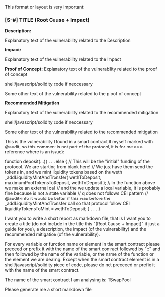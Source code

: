 This format or layout is very important:

### [S-#] TITLE (Root Cause + Impact)

**Description:**

Explanatory text of the vulnerability related to the Description

**Impact:**

Explanatory text of the vulnerability related to the Impact

**Proof of Concept:**
Explanatory text of the vulnerability related to the proof of concept 

shell/javascript/solidity code if neccessary 

Some other text of the vulnerability related to the proof of concept 




**Recommended Mitigation**

Explanatory text of the vulnerability related to the recommended mitigation 

shell/javascript/solidity code if neccessary 

Some other text of the vulnerability related to the recommended mitigation 





This is the vulnerability I found in a smart contract (I myself marked with @audit, so this comment is not part of the protocol, it is for me as a reference where is an issue):

function deposit(...){
   .
   .
   .
         else {
            // This will be the "initial" funding of the protocol. We are starting from blank here!
            // We just have them send the tokens in, and we mint liquidity tokens based on the weth
            _addLiquidityMintAndTransfer(
                wethToDeposit,
                maximumPoolTokensToDeposit,
                wethToDeposit
            );
            // In the function above we make an external call
            // and the we update a local variable, it is probably fine because is not a state variable
            // q does not follows CEI pattern
            // @audit-info it would be better if this was before the _addLiquidityMintAndTransfer call so that protocol follow CEI
            liquidityTokensToMint = wethToDeposit;
        }
   .
   .
   .
}

I want you to write a short report as markdown file, that is I want you to create a title (do not include in the title this "(Root Cause + Impact)" it just a guide for you), a description, the impact (of the vulnerability) and the recommended mitigation (of the vulnerability).

For every variable or function name or element in the smart contract please preceed or prefix it with the name of the smart contract followed by "::" and then followed by the name of the variable, or the name of the function or the element we are dealing. Except when the smart contract element is in a shell/javascript/solidity piece of code, please do not precceed or prefix it with the name of the smart contract.

The name of the smart contract I am analysing is: TSwapPool

Please generate me a short markdown file

